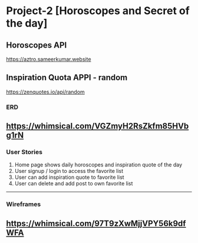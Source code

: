 # Project-2 [Horoscopes and Secret of the day]

## Horoscopes API
https://aztro.sameerkumar.website

## Inspiration Quota APPI - random 
https://zenquotes.io/api/random

### ERD
https://whimsical.com/VGZmyH2RsZkfm85HVbg1rN
----------------------------------------------------------
### User Stories
1. Home page shows daily horoscopes and inspiration quote of the day
2. User signup / login to access the favorite list
3. User can add inspiration quote to favorite list
4. User can delete and add post to own favorite list

----------------------------------------------------------
### Wireframes
https://whimsical.com/97T9zXwMjjVPY56k9dfWFA
----------------------------------------------------------